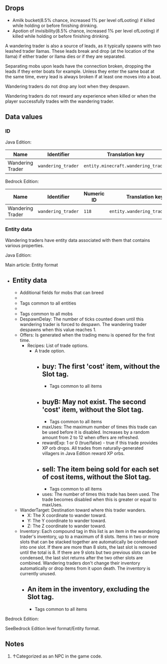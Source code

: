 ## Drops
- Amilk bucket(8.5% chance, increased 1% per level ofLooting) if killed while holding or before finishing drinking.
- Apotion of invisibility(8.5% chance, increased 1% per level ofLooting) if killed while holding or before finishing drinking.

A wandering trader is also a source of leads, as it typically spawns with two leashed trader llamas. These leads break and drop (at the location of the llama) if either trader or llama dies or if they are separated.

Separating mobs upon leads have the connection broken, dropping the leads if they enter boats for example.  Unless they enter the same boat at the same time, every lead is always broken if at least one moves into a boat.

Wandering traders do not drop any loot when they despawn.

Wandering traders do not reward any experience when killed or when the player successfully trades with the wandering trader.

## Data values
### ID
Java Edition:

| Name             | Identifier         | Translation key                     |
|------------------|--------------------|-------------------------------------|
| Wandering Trader | `wandering_trader` | `entity.minecraft.wandering_trader` |

Bedrock Edition:

| Name             | Identifier         | Numeric ID | Translation key                |
|------------------|--------------------|------------|--------------------------------|
| Wandering Trader | `wandering_trader` | `118`      | `entity.wandering_trader.name` |

### Entity data
Wandering traders have entity data associated with them that contains various properties.

Java Edition:

Main article: Entity format
- Entity data
	- 
	- Additional fields for mobs that can breed
	- 
	- Tags common to all entities
	- 
	- Tags common to all mobs
	- DespawnDelay: The number of ticks counted down until this wandering trader is forced to despawn. The wandering trader despawns when this value reaches 1.
	- Offers: Is generated when the trading menu is opened for the first time.
		- Recipes: List of trade options.
			- A trade option.
				- buy: The first 'cost' item, without the Slot tag.
					- 
					- Tags common to all items
				- buyB: May not exist. The second 'cost' item, without the Slot tag.
					- 
					- Tags common to all items
				- maxUses: The maximum number of times this trade can be used before it is disabled. Increases by a random amount from 2 to 12 when offers are refreshed.
				- rewardExp: 1 or 0 (true/false) - true if this trade provides XP orb drops. All trades from naturally-generated villagers in Java Edition reward XP orbs.
				- sell: The item being sold for each set of cost items, without the Slot tag.
					- 
					- Tags common to all items
				- uses: The number of times this trade has been used. The trade becomes disabled when this is greater or equal to maxUses.
	- WanderTarget: Destination toward where this trader wanders.
		- X: The X coordinate to wander toward.
		- Y: The Y coordinate to wander toward.
		- Z: The Z coordinate to wander toward.
	- Inventory: Each compound tag in this list is an item in the wandering trader's inventory, up to a maximum of 8 slots. Items in two or more slots that can be stacked together are automatically be condensed into one slot. If there are more than 8 slots, the last slot is removed until the total is 8. If there are 9 slots but two previous slots can be condensed, the last slot returns after the two other slots are combined. Wandering traders don't change their inventory automatically or drop items from it upon death. The inventory is currently unused.
		- An item in the inventory, excluding the Slot tag.
			- 
			- Tags common to all items

Bedrock Edition:

SeeBedrock Edition level format/Entity format.
## Notes
1. ↑Categorized as an NPC in the game code.


